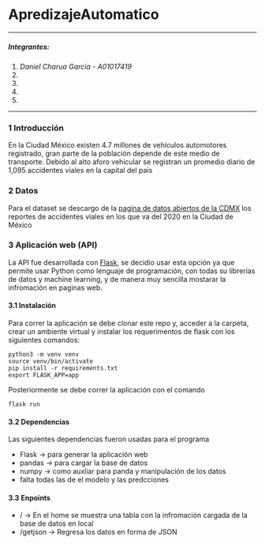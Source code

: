 # ApredizajeAutomatico

---

##### Integrantes:
1. *Daniel Charua Garcia* - *A01017419* 
2. 
3.
4.
5.
---

### 1 Introducción
En la Ciudad México existen 4.7 millones de vehículos automotores registrado, gran parte de la población depende de este medio de transporte. Debido al alto aforo vehicular se registran un promedio diario de 1,095 accidentes viales en la capital del país
 

### 2 Datos
Para el dataset se descargo de la [pagina de datos abiertos de la CDMX](https://datos.cdmx.gob.mx/explore/dataset/incidentes-viales-c5/table/?disjunctive.incidente_c4&refine.ano=2020&dataChart=eyJxdWVyaWVzIjpbeyJjaGFydHMiOlt7InR5cGUiOiJsaW5lIiwiZnVuYyI6IkFWRyIsInlBeGlzIjoibGF0aXR1ZCIsInNjaWVudGlmaWNEaXNwbGF5Ijp0cnVlLCJjb2xvciI6IiM2NmMyYTUifV0sInhBeGlzIjoibWVzZGVjaWVycmUiLCJtYXhwb2ludHMiOiIiLCJ0aW1lc2NhbGUiOm51bGwsInNvcnQiOiIiLCJjb25maWciOnsiZGF0YXNldCI6ImluY2lkZW50ZXMtdmlhbGVzLWM1Iiwib3B0aW9ucyI6eyJkaXNqdW5jdGl2ZS5pbmNpZGVudGVfYzQiOnRydWV9fX1dLCJkaXNwbGF5TGVnZW5kIjp0cnVlLCJhbGlnbk1vbnRoIjp0cnVlLCJ0aW1lc2NhbGUiOiIifQ%3D%3D) los reportes de accidentes viales en los que va del 2020 en la Cíudad de México

### 3 Aplicación web (API)
La API fue desarrollada con [Flask](https://flask.palletsprojects.com/en/1.1.x/), se decidio usar esta opción ya que permite usar Python como lenguaje de programación, con todas su librerias de datos y machine learning, y de manera muy sencilla mostarar la infromación en paginas web. 

#### 3.1 Instalación
Para correr la aplicación se debe clonar este repo y, acceder a la carpeta, crear un ambiente virtual y instalar los requerimentos de flask con los siguientes comandos:

```
python3 -m venv venv 
source venv/bin/activate
pip install -r requirements.txt 
export FLASK_APP=app
```

Posteriormente se debe correr la aplicación con el comando 
```
flask run
```

#### 3.2 Dependencias
Las siguientes dependencias fueron usadas para el programa
- Flask -> para generar la aplicación web
- pandas -> para cargar la base de datos
- numpy -> como auxliar para panda y manipulación de los datos
- falta todas las de el modelo y las predcciones

#### 3.3 Enpoints
- / -> En el home se muestra una tabla con la infromación cargada de la base de datos en local
- /getjson -> Regresa los datos en forma de JSON 
